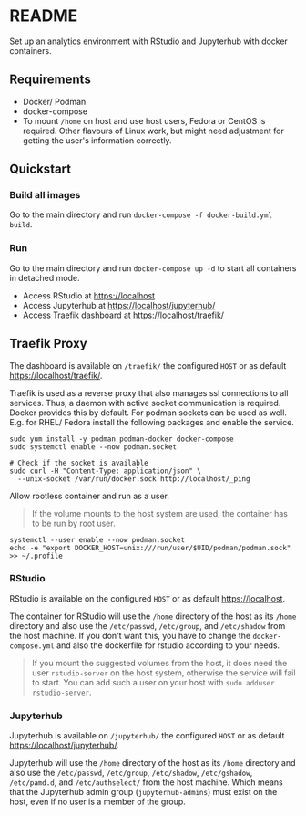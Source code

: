 # README

Set up an analytics environment with RStudio and Jupyterhub with docker
containers.

## Requirements

- Docker/ Podman
- docker-compose
- To mount `/home` on host and use host users, Fedora or CentOS is required.
  Other flavours of Linux work, but might need adjustment for getting the
  user's information correctly.

## Quickstart

### Build all images

Go to the main directory and run `docker-compose -f docker-build.yml build`.

### Run

Go to the main directory and run `docker-compose up -d` to start all
containers in detached mode.

- Access RStudio at <https://localhost>
- Access Jupyterhub at <https://localhost/jupyterhub/>
- Access Traefik dashboard at <https://localhost/traefik/>

## Traefik Proxy

The dashboard is available on `/traefik/` the configured `HOST` or as default
<https://localhost/traefik/>.

Traefik is used as a reverse proxy that also manages ssl connections
to all services. Thus, a daemon with active socket communication is required.
Docker provides this by default. For podman sockets can be used as well.
E.g. for RHEL/ Fedora install the  following packages and enable the service.

```shell
sudo yum install -y podman podman-docker docker-compose
sudo systemctl enable --now podman.socket

# Check if the socket is available
sudo curl -H "Content-Type: application/json" \
  --unix-socket /var/run/docker.sock http://localhost/_ping
```

Allow rootless container and run as a user.

> If the volume mounts to the host system are used, the container has to be
> run by root user.

```shell
systemctl --user enable --now podman.socket
echo -e "export DOCKER_HOST=unix:///run/user/$UID/podman/podman.sock" >> ~/.profile
```

### RStudio

RStudio is available on the configured `HOST` or as default
<https://localhost>.

The container for RStudio will use the `/home` directory of the host as its
`/home` directory and also use the `/etc/passwd`, `/etc/group`, and
`/etc/shadow` from the host machine. If you don't want this, you have to
change the `docker-compose.yml` and also the dockerfile for rstudio according
to your needs.

> If you mount the suggested volumes from the host, it does need the user
> `rstudio-server` on the host system, otherwise the service will fail to start.
> You can add such a user on your host with `sudo adduser rstudio-server`.

### Jupyterhub

Jupyterhub is available on `/jupyterhub/` the configured `HOST` or as default
<https://localhost/jupyterhub/>.

Jupyterhub will use the `/home` directory of the host as its `/home` directory
and also use the `/etc/passwd`, `/etc/group`, `/etc/shadow`, `/etc/gshadow`,
`/etc/pamd.d`, and `/etc/authselect/` from the host machine. Which means
that the Jupyterhub admin group (`jupyterhub-admins`) must exist on the host,
even if no user is a member of the group.
